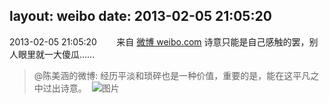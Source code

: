 layout: weibo
date: 2013-02-05 21:05:20
---
2013-02-05 21:05:20  &nbsp;&nbsp;&nbsp;&nbsp;&nbsp;&nbsp; 来自 <a href="http://weibo.com/" rel="nofollow">微博 weibo.com</a>
诗意只能是自己感触的罢，别人眼里就一大傻瓜……
>  @陈美涵的微博: 经历平淡和琐碎也是一种价值，重要的是，能在这平凡之中过出诗意。 ​​​
>  ![图片](https://ww2.sinaimg.cn/large/4d81cacajw1e1io2vudruj.jpg)
